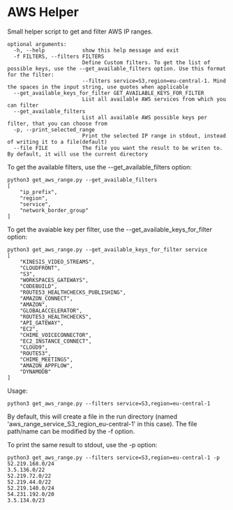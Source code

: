 # AWS Helper

Small helper script to get and filter AWS IP ranges.

    optional arguments:
      -h, --help            show this help message and exit
      -f FILTERS, --filters FILTERS
                            Define Custom filters. To get the list of possible keys, use the --get_available_filters option. Use this format for the filter:
                            --filters service=S3,region=eu-central-1. Mind the spaces in the input string, use quotes when applicable
      --get_available_keys_for_filter GET_AVAILABLE_KEYS_FOR_FILTER
                            List all available AWS services from which you can filter
      --get_available_filters
                            List all available AWS possible keys per filter, that you can choose from
      -p, --print_selected_range
                            Print the selected IP range in stdout, instead of writing it to a file(default)
      --file FILE           The file you want the result to be writen to. By default, it will use the current directory

To get the available filters, use the --get_available_filters option:

    python3 get_aws_range.py --get_available_filters
    [
        "ip_prefix",
        "region",
        "service",
        "network_border_group"
    ]
    
    
To get the avaiable key per filter, use the --get_available_keys_for_filter option:

    python3 get_aws_range.py --get_available_keys_for_filter service
    [
        "KINESIS_VIDEO_STREAMS",
        "CLOUDFRONT",
        "S3",
        "WORKSPACES_GATEWAYS",
        "CODEBUILD",
        "ROUTE53_HEALTHCHECKS_PUBLISHING",
        "AMAZON_CONNECT",
        "AMAZON",
        "GLOBALACCELERATOR",
        "ROUTE53_HEALTHCHECKS",
        "API_GATEWAY",
        "EC2",
        "CHIME_VOICECONNECTOR",
        "EC2_INSTANCE_CONNECT",
        "CLOUD9",
        "ROUTE53",
        "CHIME_MEETINGS",
        "AMAZON_APPFLOW",
        "DYNAMODB"
    ]

Usage:

    python3 get_aws_range.py --filters service=S3,region=eu-central-1
    
By default, this will create a file in the run directory (named 'aws_range_service_S3_region_eu-central-1' in this case). The file path/name can be modified by the -f option.
 
 To print the same result to stdout, use the -p option:
 
    python3 get_aws_range.py --filters service=S3,region=eu-central-1 -p
    52.219.168.0/24
    3.5.136.0/22
    52.219.72.0/22
    52.219.44.0/22
    52.219.140.0/24
    54.231.192.0/20
    3.5.134.0/23
